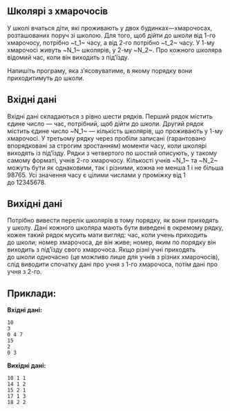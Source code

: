 ## Школярі з хмарочосів

У&nbsp;школі вчаться діти, які проживають у&nbsp;двох будинках—хмарочосах, розташованих поруч зі школою. Для того, щоб дійти до&nbsp;школи від 1-го хмарочосу, потрібно ~t_1~ часу, а&nbsp;від 2-го потрібно ~t_2~ часу. У&nbsp;1-му хмарочосі живуть ~N_1~ школярів, у&nbsp;2-му ~N_2~. Про кожного школяра відомий час, коли він виходить з&nbsp;під’їзду.

Напишіть програму, яка з’ясовуватиме, в&nbsp;якому порядку вони приходитимуть до&nbsp;школи.

## Вхідні дані
Вхідні дані складаються з&nbsp;рівно шести рядків. Перший рядок містить єдине число — час, потрібний, щоб дійти до&nbsp;школи. Другий рядок містить єдине число ~N_1~ — кількість школярів, що&nbsp;проживають у&nbsp;1-му хмарочосі. У&nbsp;третьому рядку через пробіли записані (гарантовано впорядковані за&nbsp;строгим зростанням) моменти часу, коли школярі виходять із під’їзду. Рядки з&nbsp;четвертого по&nbsp;шостий описують, у&nbsp;такому самому форматі, учнів 2-го хмарочосу. Кількості учнів ~N_1~ та&nbsp;~N_2~ можуть бути як&nbsp;однаковими, так і&nbsp;різними, кожна не менша 1 і&nbsp;не більша 98765. Усі значення часу є цілими числами у&nbsp;проміжку від 1 до&nbsp;12345678.

## Вихідні дані
Потрібно вивести перелік школярів в&nbsp;тому порядку, як&nbsp;вони приходять у&nbsp;школу. Дані кожного школяра мають бути виведені в&nbsp;окремому рядку, кожен такий рядок мусить мати вигляд: час, коли учень приходить до&nbsp;школи; номер хмарочоса, де він живе; номер, яким по&nbsp;порядку він виходить з&nbsp;під’їзду свого хмарочоса. Якщо різні учні приходять до&nbsp;школи одночасно (це можливо лише для учнів з&nbsp;різних хмарочосів), слід виводити спочатку дані про учня з&nbsp;1-го хмарочоса, потім дані про учня з&nbsp;2-го.

## Приклади:
**Вхідні дані:**
```
10
3
0 4 7
15
2
0 3
```

**Вихідні дані:**
```
10 1 1
14 1 2
15 2 1
17 1 3
18 2 2
```
